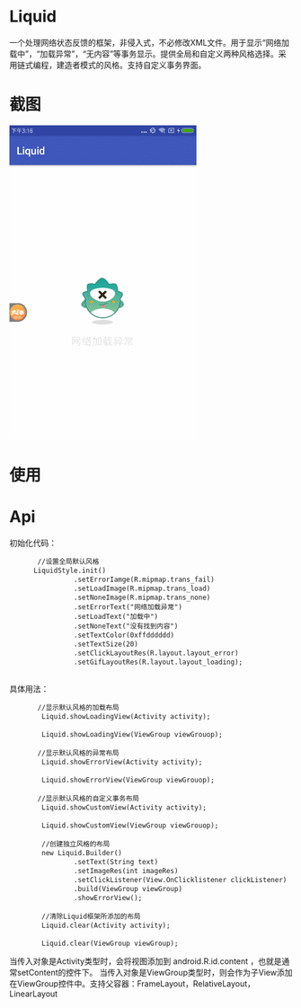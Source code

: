 # Liquid
一个处理网络状态反馈的框架，非侵入式，不必修改XML文件。用于显示“网络加载中”，“加载异常”，“无内容”等事务显示。提供全局和自定义两种风格选择。采用链式编程，建造者模式的风格。支持自定义事务界面。

# 截图

![Alt text](https://github.com/Liuyang98/Liquid/blob/master/image/02.gif)

# 使用




# Api

初始化代码：
```
       //设置全局默认风格
      LiquidStyle.init()
                .setErrorIamge(R.mipmap.trans_fail)
                .setLoadImage(R.mipmap.trans_load)
                .setNoneImage(R.mipmap.trans_none)
                .setErrorText("网络加载异常")
                .setLoadText("加载中")
                .setNoneText("没有找到内容")
                .setTextColor(0xffdddddd)
                .setTextSize(20)
                .setClickLayoutRes(R.layout.layout_error)
                .setGifLayoutRes(R.layout.layout_loading);
                
```

具体用法：
```
       //显示默认风格的加载布局
        Liquid.showLoadingView(Activity activity);
        
        Liquid.showLoadingView(ViewGroup viewGrouop);
        
       //显示默认风格的异常布局
        Liquid.showErrorView(Activity activity);
        
        Liquid.showErrorView(ViewGroup viewGrouop);
        
       //显示默认风格的自定义事务布局
        Liquid.showCustomView(Activity activity);
        
        Liquid.showCustomView(ViewGroup viewGrouop);

        //创建独立风格的布局
        new Liquid.Builder()
                .setText(String text)
                .setImageRes(int imageRes)
                .setClickListener(View.OnClicklistener clickListener)
                .build(ViewGroup viewGroup) 
                .showErrorView();
        
        //清除Liquid框架所添加的布局
        Liquid.clear(Activity activity);
        
        Liquid.clear(ViewGroup viewGroup);

```
当传入对象是Activity类型时，会将视图添加到 android.R.id.content ，也就是通常setContent的控件下。
当传入对象是ViewGroup类型时，则会作为子View添加在ViewGroup控件中。支持父容器：FrameLayout，RelativeLayout，LinearLayout
